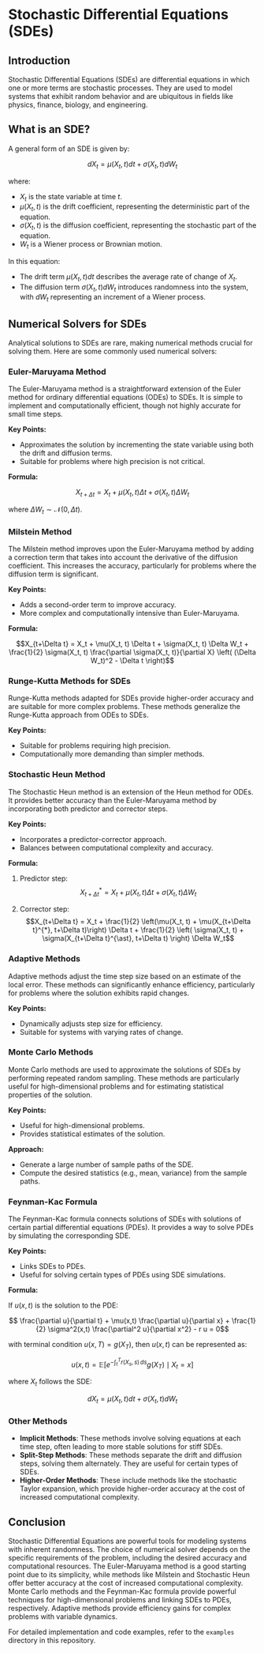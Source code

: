 # Stochastic Differential Equations (SDEs)

## Introduction

Stochastic Differential Equations (SDEs) are differential equations in which one or more terms are stochastic processes. They are used to model systems that exhibit random behavior and are ubiquitous in fields like physics, finance, biology, and engineering.

## What is an SDE?

A general form of an SDE is given by:

$$ dX_t = \mu(X_t, t) dt + \sigma(X_t, t) dW_t $$

where:
- $X_t$ is the state variable at time $t$.
- $\mu(X_t, t)$ is the drift coefficient, representing the deterministic part of the equation.
- $\sigma(X_t, t)$ is the diffusion coefficient, representing the stochastic part of the equation.
- $W_t$ is a Wiener process or Brownian motion.

In this equation:
- The drift term $\mu(X_t, t) dt$ describes the average rate of change of $X_t$.
- The diffusion term $\sigma(X_t, t) dW_t$ introduces randomness into the system, with $dW_t$ representing an increment of a Wiener process.

## Numerical Solvers for SDEs

Analytical solutions to SDEs are rare, making numerical methods crucial for solving them. Here are some commonly used numerical solvers:

### Euler-Maruyama Method

The Euler-Maruyama method is a straightforward extension of the Euler method for ordinary differential equations (ODEs) to SDEs. It is simple to implement and computationally efficient, though not highly accurate for small time steps.

**Key Points:**
- Approximates the solution by incrementing the state variable using both the drift and diffusion terms.
- Suitable for problems where high precision is not critical.

**Formula:**

$$X_{t+\Delta t} = X_t + \mu(X_t, t) \Delta t + \sigma(X_t, t) \Delta W_t$$

where $\Delta W_t \sim \mathcal{N}(0, \Delta t)$.

### Milstein Method

The Milstein method improves upon the Euler-Maruyama method by adding a correction term that takes into account the derivative of the diffusion coefficient. This increases the accuracy, particularly for problems where the diffusion term is significant.

**Key Points:**
- Adds a second-order term to improve accuracy.
- More complex and computationally intensive than Euler-Maruyama.

**Formula:**

$$X_{t+\Delta t} = X_t + \mu(X_t, t) \Delta t + \sigma(X_t, t) \Delta W_t + \frac{1}{2} \sigma(X_t, t) \frac{\partial \sigma(X_t, t)}{\partial X} \left( (\Delta W_t)^2 - \Delta t \right)$$

### Runge-Kutta Methods for SDEs

Runge-Kutta methods adapted for SDEs provide higher-order accuracy and are suitable for more complex problems. These methods generalize the Runge-Kutta approach from ODEs to SDEs.

**Key Points:**
- Suitable for problems requiring high precision.
- Computationally more demanding than simpler methods.

### Stochastic Heun Method

The Stochastic Heun method is an extension of the Heun method for ODEs. It provides better accuracy than the Euler-Maruyama method by incorporating both predictor and corrector steps.

**Key Points:**
- Incorporates a predictor-corrector approach.
- Balances between computational complexity and accuracy.

**Formula:**

1. Predictor step: $$X_{t+\Delta t}^{*} = X_t + \mu(X_t, t) \Delta t + \sigma(X_t, t) \Delta W_t$$
   
2. Corrector step: $$X_{t+\Delta t} = X_t + \frac{1}{2}  \left(\mu(X_t, t) + \mu(X_{t+\Delta t}^{*}, t+\Delta t)\right)  \Delta t + \frac{1}{2} \left( \sigma(X_t, t) + \sigma(X_{t+\Delta t}^{\ast}, t+\Delta t) \right) \Delta W_t$$

### Adaptive Methods

Adaptive methods adjust the time step size based on an estimate of the local error. These methods can significantly enhance efficiency, particularly for problems where the solution exhibits rapid changes.

**Key Points:**
- Dynamically adjusts step size for efficiency.
- Suitable for systems with varying rates of change.

### Monte Carlo Methods

Monte Carlo methods are used to approximate the solutions of SDEs by performing repeated random sampling. These methods are particularly useful for high-dimensional problems and for estimating statistical properties of the solution.

**Key Points:**
- Useful for high-dimensional problems.
- Provides statistical estimates of the solution.

**Approach:**
- Generate a large number of sample paths of the SDE.
- Compute the desired statistics (e.g., mean, variance) from the sample paths.

### Feynman-Kac Formula

The Feynman-Kac formula connects solutions of SDEs with solutions of certain partial differential equations (PDEs). It provides a way to solve PDEs by simulating the corresponding SDE.

**Key Points:**
- Links SDEs to PDEs.
- Useful for solving certain types of PDEs using SDE simulations.

**Formula:**

If $u(x,t)$ is the solution to the PDE:

$$ \frac{\partial u}{\partial t} + \mu(x,t) \frac{\partial u}{\partial x} + \frac{1}{2} \sigma^2(x,t) \frac{\partial^2 u}{\partial x^2} - r u = 0$$

with terminal condition $u(x,T) = g(X_T)$, then $u(x,t)$ can be represented as:

$$u(x,t) = \mathbb{E} \left[ e^{-\int_t^T r(X_s, s) \, ds} g(X_T) \mid X_t = x \right]$$

where $X_t$ follows the SDE:

$$dX_t = \mu(X_t, t) dt + \sigma(X_t, t) dW_t$$

### Other Methods

- **Implicit Methods**: These methods involve solving equations at each time step, often leading to more stable solutions for stiff SDEs.
- **Split-Step Methods**: These methods separate the drift and diffusion steps, solving them alternately. They are useful for certain types of SDEs.
- **Higher-Order Methods**: These include methods like the stochastic Taylor expansion, which provide higher-order accuracy at the cost of increased computational complexity.

## Conclusion

Stochastic Differential Equations are powerful tools for modeling systems with inherent randomness. The choice of numerical solver depends on the specific requirements of the problem, including the desired accuracy and computational resources. The Euler-Maruyama method is a good starting point due to its simplicity, while methods like Milstein and Stochastic Heun offer better accuracy at the cost of increased computational complexity. Monte Carlo methods and the Feynman-Kac formula provide powerful techniques for high-dimensional problems and linking SDEs to PDEs, respectively. Adaptive methods provide efficiency gains for complex problems with variable dynamics.

For detailed implementation and code examples, refer to the `examples` directory in this repository.
